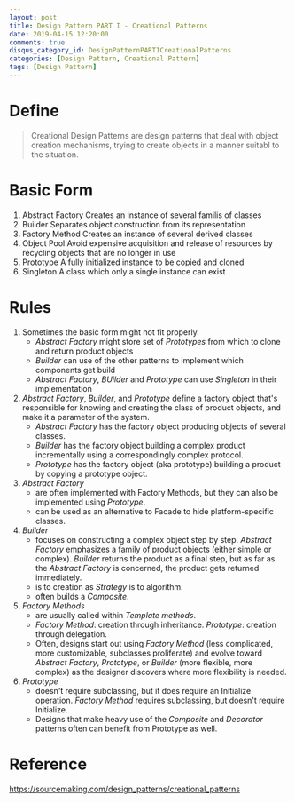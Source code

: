 ```yaml
---
layout: post
title: Design Pattern PART I - Creational Patterns
date: 2019-04-15 12:20:00
comments: true
disqus_category_id: DesignPatternPARTICreationalPatterns
categories: [Design Pattern, Creational Pattern]
tags: [Design Pattern]
---
```


Define
===
> Creational Design Patterns are design patterns that deal with object creation mechanisms, trying to create objects in a manner suitabl to the situation.

Basic Form
===
1. Abstract Factory
    Creates an instance of several familis of classes
2. Builder
    Separates object construction from its representation
3. Factory Method
    Creates an instance of several derived classes
4. Object Pool
    Avoid expensive acquisition and release of resources by recycling objects that are no longer in use
5. Prototype
    A fully initialized instance to be copied and cloned
6. Singleton
    A class which only a single instance can exist

Rules
===
1. Sometimes the basic form might not fit properly.
    - *Abstract Factory* might store set of *Prototypes* from which to clone and return product objects
    - *Builder* can use of the other patterns to implement which components get build
    - *Abstract Factory*, *BUilder* and *Prototype* can use *Singleton* in their implementation
2. *Abstract Factory*, *Builder*, and *Prototype* define a factory object that's responsible for knowing and creating the class of product objects, and make it a parameter of the system.
    - *Abstract Factory* has the factory object producing objects of several classes.
    - *Builder* has the factory object building a complex product incrementally using a correspondingly complex protocol.
    - *Prototype* has the factory object (aka prototype) building a product by copying a prototype object.
3. *Abstract Factory*
    - are often implemented with Factory Methods, but they can also be implemented using *Prototype*.
    - can be used as an alternative to Facade to hide platform-specific classes.
4. *Builder*
    - focuses on constructing a complex object step by step. *Abstract Factory* emphasizes a family of product objects (either simple or complex). *Builder* returns the product as a final step, but as far as the *Abstract Factory* is concerned, the product gets returned immediately.
    - is to creation as *Strategy* is to algorithm.
    - often builds a *Composite*.
5. *Factory Methods*
    - are usually called within *Template methods*.
    - *Factory Method*: creation through inheritance.
      *Prototype*: creation through delegation.
    - Often, designs start out using *Factory Method* (less complicated, more customizable, subclasses proliferate) and evolve toward *Abstract Factory*, *Prototype*, or *Builder* (more flexible, more complex) as the designer discovers where more flexibility is needed.
6. *Prototype*
    - doesn't require subclassing, but it does require an Initialize operation. *Factory Method* requires subclassing, but doesn't require Initialize.
    - Designs that make heavy use of the *Composite* and *Decorator* patterns often can benefit from Prototype as well.

Reference
===
https://sourcemaking.com/design_patterns/creational_patterns